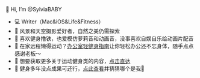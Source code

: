 👋 Hi, I’m @SylviaBABY
- 💻 Writer（Mac&iOS&Life&Fitness）
- 🌱 风景和天空摄影爱好者，自然之美仍需探索
- 💞️ 喜欢健身撸铁，也爱模仿萝莉音和动画音，没事喜欢自娱自乐给动画片配音
- 📣 在家远程懒得运动？[办公室轻健身指南](https://sspai.com/series/79)让你轻松办公还不忘身体，随手点点感谢老板～
- 📖 想要获取更多关于运动健身类的内容，[点击直达](https://sspai.com/u/sylvia/posts)
- 👀 健身多年没点成果可还行，[点此查看](https://sspai.com/post/68828)并猜猜哪个是我🤪
<!---
SylviaBABY/SylviaBABY is a ✨ special ✨ repository because its `README.md` (this file) appears on your GitHub profile.
You can click the Preview link to take a look at your changes.
--->
